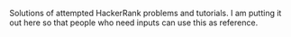 Solutions of attempted HackerRank problems and tutorials. 
I am putting it out here so that people who need inputs can use this as reference.
